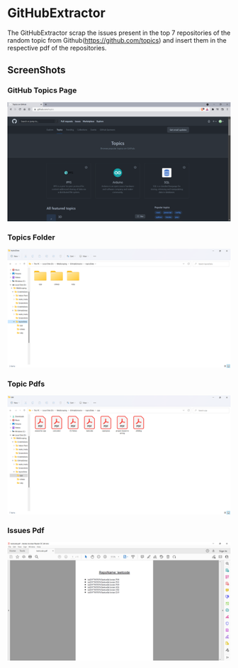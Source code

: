 # GitHubExtractor
The GitHubExtractor scrap the issues present in the top 7 repositories of the random topic from Github(https://github.com/topics) and insert them in the respective pdf of the repositories.

## ScreenShots

### GitHub Topics Page
<img src ="https://github.com/ijpkaushik/GitHubExtractor/blob/master/Screenshots/GitHubTopicsPage.png" height=auto width=800 />

### Topics Folder
<img src="https://github.com/ijpkaushik/GitHubExtractor/blob/master/Screenshots/TopicsFolder.png" height=auto width=800 />

### Topic Pdfs
<img src ="https://github.com/ijpkaushik/GitHubExtractor/blob/master/Screenshots/TopicPdfs.png" height=auto width=800 />

### Issues Pdf
<img src ="https://github.com/ijpkaushik/GitHubExtractor/blob/master/Screenshots/IssuesPdf.png" height=auto width=800 />
